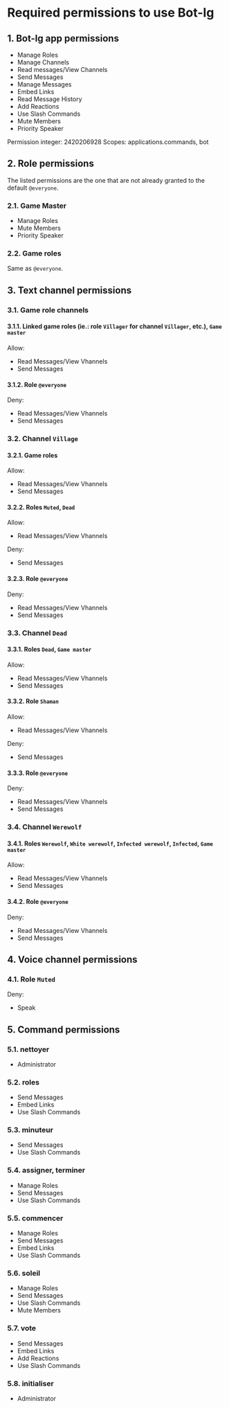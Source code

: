 # Required permissions to use Bot-lg <!-- omit in toc -->

## 1. Bot-lg app permissions

* Manage Roles
* Manage Channels
* Read messages/View Channels
* Send Messages
* Manage Messages
* Embed Links
* Read Message History
* Add Reactions
* Use Slash Commands
* Mute Members
* Priority Speaker

Permission integer: 2420206928
Scopes: applications.commands, bot

## 2. Role permissions

The listed permissions are the one that are not already granted to the default `@everyone`.

### 2.1. Game Master

* Manage Roles
* Mute Members
* Priority Speaker

### 2.2. Game roles

Same as `@everyone`.

## 3. Text channel permissions

### 3.1. Game role channels

#### 3.1.1. Linked game roles (ie.: role `Villager` for channel `Villager`, etc.), `Game master`

Allow:

* Read Messages/View Vhannels
* Send Messages

#### 3.1.2. Role `@everyone`

Deny:

* Read Messages/View Vhannels
* Send Messages

### 3.2. Channel `Village`

#### 3.2.1. Game roles

Allow:

* Read Messages/View Vhannels
* Send Messages

#### 3.2.2. Roles `Muted`, `Dead`

Allow:

* Read Messages/View Vhannels

Deny:

* Send Messages

#### 3.2.3. Role `@everyone`

Deny:

* Read Messages/View Vhannels
* Send Messages

### 3.3. Channel `Dead`

#### 3.3.1. Roles `Dead`, `Game master`

Allow:

* Read Messages/View Vhannels
* Send Messages

#### 3.3.2. Role `Shaman`

Allow:

* Read Messages/View Vhannels

Deny:

* Send Messages

#### 3.3.3. Role `@everyone`

Deny:

* Read Messages/View Vhannels
* Send Messages

### 3.4. Channel `Werewolf`

#### 3.4.1. Roles `Werewolf`, `White werewolf`, `Infected werewolf`, `Infected`, `Game master`

Allow:

* Read Messages/View Vhannels
* Send Messages

#### 3.4.2. Role `@everyone`

Deny:

* Read Messages/View Vhannels
* Send Messages

## 4. Voice channel permissions

### 4.1. Role `Muted`

Deny:

* Speak

## 5. Command permissions

### 5.1. nettoyer

* Administrator

### 5.2. roles

* Send Messages
* Embed Links
* Use Slash Commands

### 5.3. minuteur

* Send Messages
* Use Slash Commands

### 5.4. assigner, terminer

* Manage Roles
* Send Messages
* Use Slash Commands

### 5.5. commencer

* Manage Roles
* Send Messages
* Embed Links
* Use Slash Commands

### 5.6. soleil

* Manage Roles
* Send Messages
* Use Slash Commands
* Mute Members

### 5.7. vote

* Send Messages
* Embed Links
* Add Reactions
* Use Slash Commands

### 5.8. initialiser

* Administrator
